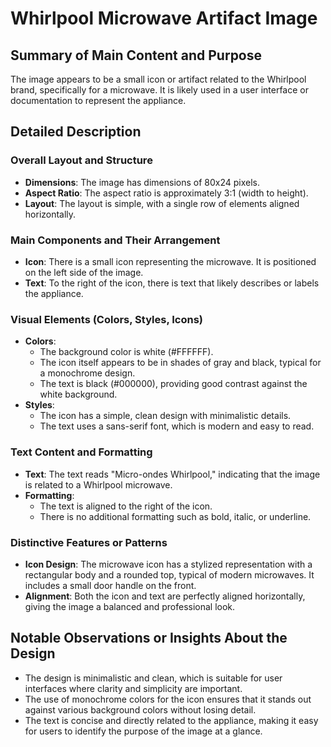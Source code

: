 # Whirlpool Microwave Artifact Image

## Summary of Main Content and Purpose
The image appears to be a small icon or artifact related to the Whirlpool brand, specifically for a microwave. It is likely used in a user interface or documentation to represent the appliance.

## Detailed Description

### Overall Layout and Structure
- **Dimensions**: The image has dimensions of 80x24 pixels.
- **Aspect Ratio**: The aspect ratio is approximately 3:1 (width to height).
- **Layout**: The layout is simple, with a single row of elements aligned horizontally.

### Main Components and Their Arrangement
- **Icon**: There is a small icon representing the microwave. It is positioned on the left side of the image.
- **Text**: To the right of the icon, there is text that likely describes or labels the appliance.

### Visual Elements (Colors, Styles, Icons)
- **Colors**:
  - The background color is white (#FFFFFF).
  - The icon itself appears to be in shades of gray and black, typical for a monochrome design.
  - The text is black (#000000), providing good contrast against the white background.
- **Styles**:
  - The icon has a simple, clean design with minimalistic details.
  - The text uses a sans-serif font, which is modern and easy to read.

### Text Content and Formatting
- **Text**: The text reads "Micro-ondes Whirlpool," indicating that the image is related to a Whirlpool microwave.
- **Formatting**:
  - The text is aligned to the right of the icon.
  - There is no additional formatting such as bold, italic, or underline.

### Distinctive Features or Patterns
- **Icon Design**: The microwave icon has a stylized representation with a rectangular body and a rounded top, typical of modern microwaves. It includes a small door handle on the front.
- **Alignment**: Both the icon and text are perfectly aligned horizontally, giving the image a balanced and professional look.

## Notable Observations or Insights About the Design
- The design is minimalistic and clean, which is suitable for user interfaces where clarity and simplicity are important.
- The use of monochrome colors for the icon ensures that it stands out against various background colors without losing detail.
- The text is concise and directly related to the appliance, making it easy for users to identify the purpose of the image at a glance.
